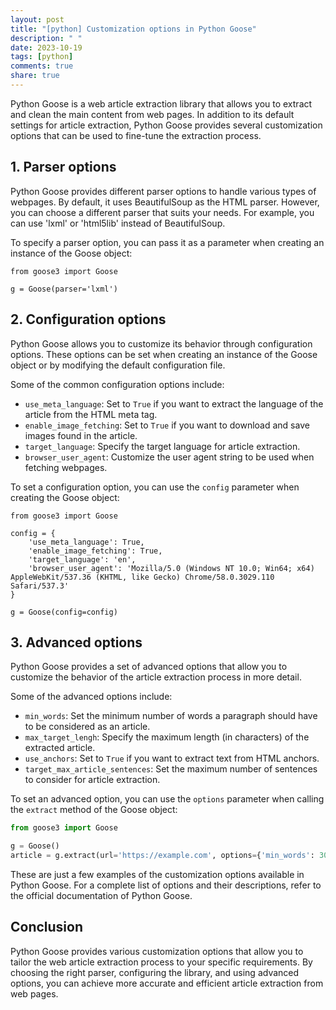 ```yaml
---
layout: post
title: "[python] Customization options in Python Goose"
description: " "
date: 2023-10-19
tags: [python]
comments: true
share: true
---
```


Python Goose is a web article extraction library that allows you to extract and clean the main content from web pages. In addition to its default settings for article extraction, Python Goose provides several customization options that can be used to fine-tune the extraction process.

## 1. Parser options

Python Goose provides different parser options to handle various types of webpages. By default, it uses BeautifulSoup as the HTML parser. However, you can choose a different parser that suits your needs. For example, you can use 'lxml' or 'html5lib' instead of BeautifulSoup.

To specify a parser option, you can pass it as a parameter when creating an instance of the Goose object:

```
from goose3 import Goose

g = Goose(parser='lxml')
```

## 2. Configuration options

Python Goose allows you to customize its behavior through configuration options. These options can be set when creating an instance of the Goose object or by modifying the default configuration file.

Some of the common configuration options include:

- `use_meta_language`: Set to `True` if you want to extract the language of the article from the HTML meta tag.
- `enable_image_fetching`: Set to `True` if you want to download and save images found in the article.
- `target_language`: Specify the target language for article extraction.
- `browser_user_agent`: Customize the user agent string to be used when fetching webpages.

To set a configuration option, you can use the `config` parameter when creating the Goose object:

```
from goose3 import Goose

config = {
    'use_meta_language': True,
    'enable_image_fetching': True,
    'target_language': 'en',
    'browser_user_agent': 'Mozilla/5.0 (Windows NT 10.0; Win64; x64) AppleWebKit/537.36 (KHTML, like Gecko) Chrome/58.0.3029.110 Safari/537.3'
}

g = Goose(config=config)
```

## 3. Advanced options

Python Goose provides a set of advanced options that allow you to customize the behavior of the article extraction process in more detail.

Some of the advanced options include:

- `min_words`: Set the minimum number of words a paragraph should have to be considered as an article.
- `max_target_lengh`: Specify the maximum length (in characters) of the extracted article.
- `use_anchors`: Set to `True` if you want to extract text from HTML anchors.
- `target_max_article_sentences`: Set the maximum number of sentences to consider for article extraction.

To set an advanced option, you can use the `options` parameter when calling the `extract` method of the Goose object:

```python
from goose3 import Goose

g = Goose()
article = g.extract(url='https://example.com', options={'min_words': 300, 'max_target_length': 5000})
```

These are just a few examples of the customization options available in Python Goose. For a complete list of options and their descriptions, refer to the official documentation of Python Goose.

## Conclusion

Python Goose provides various customization options that allow you to tailor the web article extraction process to your specific requirements. By choosing the right parser, configuring the library, and using advanced options, you can achieve more accurate and efficient article extraction from web pages.